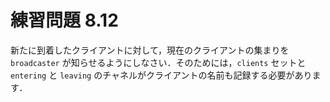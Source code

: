 # 練習問題 8.12

新たに到着したクライアントに対して，現在のクライアントの集まりを
`broadcaster` が知らせるようにしなさい．そのためには，`clients` セットと
`entering` と `leaving` のチャネルがクライアントの名前も記録する必要があります．
